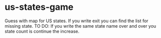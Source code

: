 # us-states-game
Guess with map for US states.
If you write exit you can find the list for missing state.
TO DO: If you write the same state name over and over you state count is continue the increase.
